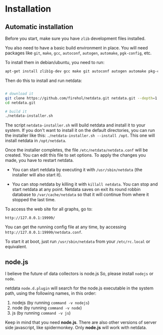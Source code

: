 # Installation

## Automatic installation

Before you start, make sure you have `zlib` development files installed.

You also need to have a basic build environment in place. You will need packages like
`git`, `make`, `gcc`, `autoconf`, `autogen`, `automake`, `pgk-config`, etc.

To install them in debian/ubuntu, you need to run:

```sh
apt-get install zlib1g-dev gcc make git autoconf autogen automake pkg-config
```

Then do this to install and run netdata:

```sh

# download it
git clone https://github.com/firehol/netdata.git netdata.git --depth=1
cd netdata.git

# build it
./netdata-installer.sh

```

The script `netdata-installer.sh` will build netdata and install it to your system. If you don't want to install it on the default directories, you can run the installer like this: `./netdata-installer.sh --install /opt`. This one will install netdata in `/opt/netdata`.

Once the installer completes, the file `/etc/netdata/netdata.conf` will be created.
You can edit this file to set options. To apply the changes you made, you have to restart netdata.

- You can start netdata by executing it with `/usr/sbin/netdata` (the installer will also start it).

- You can stop netdata by killing it with `killall netdata`.
    You can stop and start netdata at any point. Netdata saves on exit its round robbin
    database to `/var/cache/netdata` so that it will continue from where it stopped the last time.

To access the web site for all graphs, go to:

 ```
 http://127.0.0.1:19999/
 ```

You can get the running config file at any time, by accessing `http://127.0.0.1:19999/netdata.conf`.

To start it at boot, just run `/usr/sbin/netdata` from your `/etc/rc.local` or equivalent.

## node.js

I believe the future of data collectors is node.js
So, please install `nodejs` or `node`.

netdata `node.d.plugin` will search for the node.js executable in the system path, using the following names, in this order:

1. nodejs (by running `command -v nodejs`)
2. node (by running `command -v node`)
3. js (by running `command -v js`)

Keep in mind that you need **node.js**. There are also other versions of server side javascript, like spidermonkey. Only **node.js** will work with netdata.